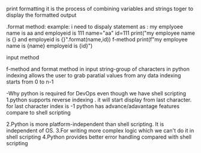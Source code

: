 print formatting
it is the process of combining variables and strings toger to display the formatted output

.format method:
example:
i need to dispaly statement as : my emplyoee name is aa and employeid is 111
name="aa"
id=111
print("my employee name is {} and employeid is {}".format(name,id))
f-method
print(f"my employee name is {name} employeid is {id}")

input method

f-method and format method in input
string-group of characters in python indexing allows the user to grab paratial values from any data
indexing starts from 0 to n-1 

-Why python is required for DevOps even though we have shell scripting 
1.python supports reverse indexing . it will start display from last character. for last character index is -1
python has advance/adavantage features compare to shell scripting

2.Python is more platform-independent than shell scripting. It is independent of OS.
3.For writing more complex logic which we can't do it in shell scripting
4.Python provides better error handling compared with shell scripting
